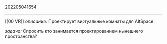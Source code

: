 202205041654
***
[[00 VR]]
*описание:*
Проектирует виртуальные комнаты для AltSpace.

*задача:*
Спросить кто занимается проектированием нынешнего пространства?